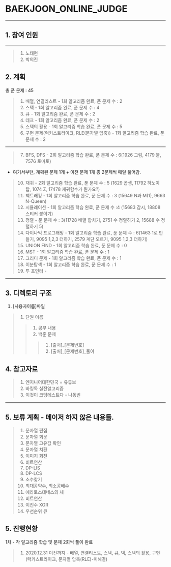 # BAEKJOON_ONLINE_JUDGE
-----------------------
## 1. 참여 인원
---
>1. 노태현
>2. 박의진

## 2. 계획
총 푼 문제 : 45
>1. 배열, 연결리스트 - 1회 알고리즘 완료, 푼 문제 수 : 2
>2. 스택 - 1회 알고리즘 완료, 푼 문제 수 : 4 
>3. 큐 - 1회 알고리즘 완료, 푼 문제 수 : 2
>4. 데크 - 1회 알고리즘 완료, 푼 문제 수 : 2
>5. 스택의 활용 - 1회 알고리즘 학습 완료, 푼 문제 수 : 5
>6. 구현 문제(럭키스트라이크, RLE(문자열 압축)) - 1회 알고리즘 학습 완료, 푼 문제 수 : 2
---
>7. BFS, DFS - 2회 알고리즘 학습 완료, 푼 문제 수 : 6(1926 그림, 4179 불, 7576 토마토)
* 여기서부턴, 계획된 문제 1개 + 이전 문제 1개 총 2문제씩 매일 풀어감.
>10. 재귀 - 2회 알고리즘 학습 완료, 푼 문제 수 : 5 (1629 곱셈, 11792 하노이 탑, 1074 Z, 17478 재귀함수가 뭔가요?)
>11. 백트래킹 - 1회 알고리즘 학습 완료, 푼 문제 수 : 3 (15649 N과 M(1), 9663 N-Queen)
>12. 시뮬레이션 - 1회 알고리즘 학습 완료, 푼 문제 수 :4 (15683 감시, 18808 스티커 붙이기)
>13. 정렬 - 푼 문제 수 : 3(11728 배열 합치기, 2751 수 정렬하기 2, 15688 수 정렬하기 5)
>14. 다이나믹 프로그래밍 - 1회 알고리즘 학습 완료, 푼 문제 수 : 6(1463 1로 만들기, 9095 1,2,3 더하기, 2579 계단 오르기, 9095 1,2,3 더하기)
>15. UNION FIND - 1회 알고리즘 학습 완료, 푼 문제 수 : 0
>16. MST - 1회 알고리즘 학습 완료, 푼 문제 수 : 1
>17. 그리디 문제 - 1회 알고리즘 학습 완료, 푼 문제 수 : 1
>18. 이분탐색 - 1회 알고리즘 학습 완료, 푼 문제 수 : 1
>19. 투 포인터 - 
---
## 3. 디렉토리 구조
1. [사용자이름]파일
>1. 단원 이름
>>1. 공부 내용
>>2. 백준 문제
>>>1. [출처]_[문제번호]
>>>2. [출처]_[문제번호]_풀이

## 4. 참고자료
>1. 엔지니어대한민국 = 유튜브
>2. 바킹독 실전알고리즘
>3. 이것이 코딩테스트다 - 나동빈
---
## 5. 보류 계획 - 메이저 하지 않은 내용들.
>1. 문자열 편집
>2. 문자열 회문
>3. 문자열 고유값 확인
>4. 문자열 치환
>5. 이미지 회전
>6. 비트연산
>8. DP-LIS
>9. DP-LCS
>9. 소수찾기
>10. 최대공약수, 최소공배수
>11. 에라토스테네스의 체
>12. 비트연산
>13. 이진수 XOR
>14. 우선순위 큐

## 5. 진행현황 
1차 - 각 알고리즘 학습 및 문제 2회씩 풀이 완료
>1. 2020.12.31 이전까지 - 배열, 연결리스트, 스텍, 큐, 덱, 스텍의 활용, 구현(럭키스트라이크, 문자열 압축(RLE)-미해결)